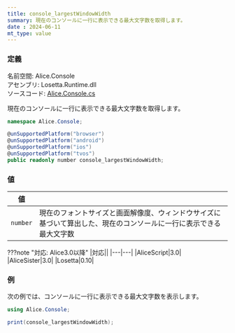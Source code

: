 ```yaml
---
title: console_largestWindowWidth
summary: 現在のコンソールに一行に表示できる最大文字数を取得します。
date : 2024-06-11
mt_type: value
---
```


### 定義
名前空間: Alice.Console<br/>
アセンブリ: Losetta.Runtime.dll<br/>
ソースコード: [Alice.Console.cs](https://github.com/WSOFT-Project/Losetta/blob/master/Losetta.Runtime/Alice.Console.cs)

現在のコンソールに一行に表示できる最大文字数を取得します。

```cs title="AliceScript"
namespace Alice.Console;

@unSupportedPlatform("browser")
@unSupportedPlatform("android")
@unSupportedPlatform("ios")
@unSupportedPlatform("tvos")
public readonly number console_largestWindowWidth;
```

### 値
|値| |
|-|-|
|`number`|現在のフォントサイズと画面解像度、ウィンドウサイズに基づいて算出した、現在のコンソールに一行に表示できる最大文字数|

???note "対応: Alice3.0以降"
    |対応||
    |---|---|
    |AliceScript|3.0|
    |AliceSister|3.0|
    |Losetta|0.10|

### 例
次の例では、コンソールに一行に表示できる最大文字数を表示します。

```cs title="AliceScript"
using Alice.Console;

print(console_largestWindowWidth);
```
